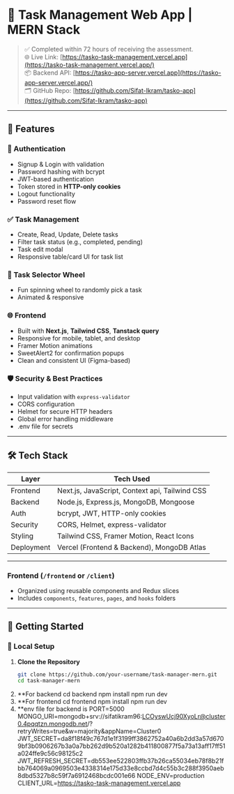 # 🧠 Task Management Web App | MERN Stack

> ✅ Completed within 72 hours of receiving the assessment.  
> 🌐 Live Link: [https://tasko-task-management.vercel.app](https://tasko-task-management.vercel.app/)  
> 📦 Backend API: [https://tasko-app-server.vercel.app](https://tasko-app-server.vercel.app/)  
> 🗂 GitHub Repo: [https://github.com/Sifat-Ikram/tasko-app](https://github.com/Sifat-Ikram/tasko-app)

---

## 📌 Features

### 🔐 Authentication
- Signup & Login with validation
- Password hashing with bcrypt
- JWT-based authentication
- Token stored in **HTTP-only cookies**
- Logout functionality
- Password reset flow

### ✅ Task Management
- Create, Read, Update, Delete tasks
- Filter task status (e.g., completed, pending)
- Task edit modal
- Responsive table/card UI for task list

### 🎡 Task Selector Wheel
- Fun spinning wheel to randomly pick a task
- Animated & responsive

### 🌐 Frontend
- Built with **Next.js**, **Tailwind CSS**, **Tanstack query**
- Responsive for mobile, tablet, and desktop
- Framer Motion animations
- SweetAlert2 for confirmation popups
- Clean and consistent UI (Figma-based)

### 🛡 Security & Best Practices
- Input validation with `express-validator`
- CORS configuration
- Helmet for secure HTTP headers
- Global error handling middleware
- .env file for secrets

---

## 🛠 Tech Stack

| Layer      | Tech Used |
|------------|------------|
| Frontend   | Next.js, JavaScript, Context api, Tailwind CSS |
| Backend    | Node.js, Express.js, MongoDB, Mongoose |
| Auth       | bcrypt, JWT, HTTP-only cookies |
| Security   | CORS, Helmet, express-validator |
| Styling    | Tailwind CSS, Framer Motion, React Icons |
| Deployment | Vercel (Frontend & Backend), MongoDB Atlas |

---


### Frontend (`/frontend` or `/client`)
- Organized using reusable components and Redux slices
- Includes `components`, `features`, `pages`, and `hooks` folders

---

## 🚀 Getting Started

### 🔧 Local Setup

1. **Clone the Repository**
   ```bash
   git clone https://github.com/your-username/task-manager-mern.git
   cd task-manager-mern
2. **For backend
   cd backend
   npm install
   npm run dev
3. **For frontend
   cd frontend
   npm install
   npm run dev
4. **env file for backend is
   PORT=5000
   MONGO_URI=mongodb+srv://sifatikram96:LCOyswUcj90XyoLr@cluster0.4pqqtzn.mongodb.net/?retryWrites=true&w=majority&appName=Cluster0
   JWT_SECRET=da8f18f49c767d1e1f3199ff3862752a40a6b2dd3a57d6709bf3b0906267b3a0a7bb262d9b520a1282b411800877f5a73a13aff17ff51a024ffe9c56c98125c2
   JWT_REFRESH_SECRET=db553ee522803ffb37b26ca55034eb78f8b21fbb764069a0969503e4338314e175d33e8ccbd7d4c55b3c288f3950aeb8dbd5327b8c59f7a6912468bcdc001e66
   NODE_ENV=production
   CLIENT_URL=https://tasko-task-management.vercel.app
